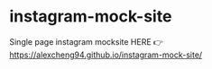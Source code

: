# instagram-mock-site
Single page instagram mocksite
HERE 👉 https://alexcheng94.github.io/instagram-mock-site/
